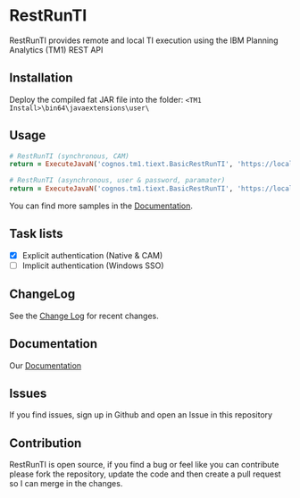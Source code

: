 # RestRunTI
RestRunTI provides remote and local TI execution using the IBM Planning Analytics (TM1) REST API

## Installation
Deploy the compiled fat JAR file into the folder: `<TM1 Install>\bin64\javaextensions\user\`

## Usage
```ruby
# RestRunTI (synchronous, CAM)
return = ExecuteJavaN('cognos.tm1.tiext.BasicRestRunTI', 'https://localhost:8030', '1', '}CAMNamespace', 'QURNSU46YXBwbGU6TVM=', 'z_fix');

# RestRunTI (asynchronous, user & password, paramater)
return = ExecuteJavaN('cognos.tm1.tiext.BasicRestRunTI', 'https://localhost:8030', '0', 'ADMIN', 'apple', 'z_fix', 'pType', 'async');
```
You can find more samples in the [Documentation](https://www.misc-soft.eu.org/restrunti).

## Task lists
- [x] Explicit authentication (Native & CAM)
- [ ] Implicit authentication (Windows SSO)

## ChangeLog 
See the [Change Log](CHANGELOG.md) for recent changes.

## Documentation
Our [Documentation](https://www.misc-soft.eu.org/restrunti) 

## Issues
If you find issues, sign up in Github and open an Issue in this repository

## Contribution
RestRunTI is open source, if you find a bug or feel like you can contribute please fork the repository, update the code and then create a pull request so I can merge in the changes.
